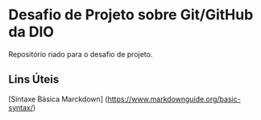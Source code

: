 #  Desafio de Projeto sobre Git/GitHub da DIO
Repositório riado para o desafio de projeto.

## Lins Úteis
[Sintaxe Básica Marckdown] (https://www.markdownguide.org/basic-syntax/)
